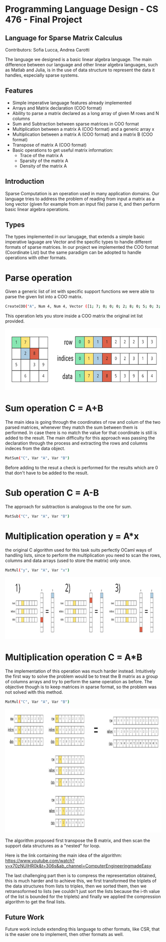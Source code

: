 # Programming Language Design - CS 476 - Final Project
## Language for Sparse Matrix Calculus


Contributors: Sofia Lucca, Andrea Carotti

The language we designed is a basic linear algebra language. The main difference between our language and other linear algebra languages, such as Matlab and Julia, is in the use of data structure to represent the data it handles, especially sparse systems.



## Features
- Simple imperative language features already implemented
- Arrays and Matrix declaration (COO format)
- Ability to parse a matrix declared as a long array of given M rows and N columns
- Sum and Subtraction between sparse matrices in COO format
- Multiplication between a matrix A (COO format) and a generic array x
- Multiplication between a matrix A (COO format) and a matrix B (COO format)
- Transpose of matrix A (COO format)
- Basic operations to get useful matrix information:
    - Trace of the matrix A
    - Sparsity of the matrix A
    - Density of the matrix A

## Introduction
Sparse Computation is an operation used in many application domains. Our language tries to address the problem of reading from input a matrix as a long vector (given for example from an input file) parse it, and then perform basic linear algebra operations.

## Types
The types implemented in our lanugage, that extends a simple basic imperative laguage are Vector and the specific types to handle different formats of sparse matrices. In our project we implemented the COO format (Coordinate List) but the same paradigm can be adopted to handle operations with other formats.

# Parse operation
Given a generic list of int with specific support functions we were able to parse the given list into a COO matrix.
```sh
CreateCOO("A", Num 4, Num 4, Vector ([1; 7; 0; 0; 0; 2; 8; 0; 5; 0; 3; 9; 0; 6; 0; 4]))
```
This operation lets you store inside a COO matrix the original int list provided.

<img src="img/coo_format.png" width="600" height="200" />


# Sum operation C = A+B
The main idea is going through the coordinates of row and colum of the two parsed matrices, whenever they match the sum between them is performed. In case there is no match the value for that coordinate is still is added to the result. 
The main difficulty for this approach was passing the declaration through the process and extracting the rows and columns indeces from the data object.
```sh
MatSum("C", Var "A", Var "B")
```
Before adding to the resut a check is performed for the results which are 0 that don't have to be added to the result.

# Sub operation C = A-B
The approach for subtraction is analogous to the one for sum.
```sh
MatSub("C", Var "A", Var "B")
```

# Multiplication operation y = A*x
the original C algorithm used for this task suits perfectly OCaml ways of handling lists, since to perform the multiplication you need to scan the rows, columns and data arrays (used to store the matrix) only once.
```sh
MatMul("y", Var "A", Var "x")
```

<img src="img/matrix_vector_mul.png" width="1000" height="200" />


# Multiplication operation C = A*B
The implementation of this operation was much harder instead. Intuitively the first way to solve the problem would be to treat the B matrix as a group of columns arrays and try to perform the same operation as before. The objective though is to keep matrices in sparse format, so the problem was not solved with this method.

```sh
MatMul("C", Var "A", Var "B")
```

<img src="img/matrix_matrix_mul.png" width="1000" height="400" />



The algorithm proposed first transpose the B matrix, and then scan the support data structures as a "nested" for loop.

Here is the link containing the main idea of the algorithm: https://www.youtube.com/watch?v=x70zNUIHR0k&t=306s&ab_channel=ComputerEngineeringmadeEasy

The last challenging part then is to compress the representation obtained, this is much harder and to achieve this, we first transformed the triplets of the data structures from lists to triples, then we sorted them, then we retransoformed to lists (we couldn't just sort the lists because the i-th value of the list is bounded for the triplets) and finally we applied the compression algorithm to get the final lists.


## Future Work

Future work include extending this language to other formats, like CSR, that is the easier one to implement, then other formats as well.